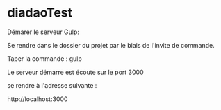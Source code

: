 # diadaoTest
Démarer le serveur Gulp:

Se rendre dans le dossier du projet par le biais de l'invite de commande.

Taper la commande : gulp

Le serveur démarre est écoute sur le port 3000

se rendre à l'adresse suivante :

http://localhost:3000
